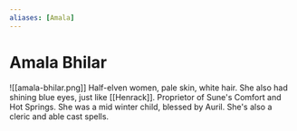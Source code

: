 ```yaml
---
aliases: [Amala]
---
```

# Amala Bhilar
![[amala-bhilar.png]]
Half-elven women, pale skin, white hair. She also had shining blue eyes, just like [[Henrack]]. Proprietor of Sune's Comfort and Hot Springs. She was a mid winter child, blessed by Auril. She's also a cleric and able cast spells.